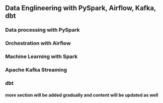 ## Data Englineering with PySpark, Airflow, Kafka, dbt

### Data processing with PySpark

### Orchestration with Airflow

### Machine Learning with Spark

### Apache Kafka Streaming

### dbt

#### more section will be added gradually and content will be updated as well